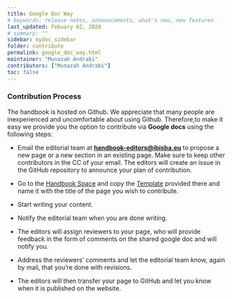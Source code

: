 ```yaml
---
title: Google Doc Way
# keywords: release notes, announcements, what's new, new features
last_updated: Febuary 02, 2020
# summary: ""
sidebar: mydoc_sidebar
folder: contribute
permalink: google_doc_way.html
maintainer: "Munazah Andrabi"
contributors: ["Munazah Andrabi"]
toc: false
---
```


### Contribution Process   

  The handbook is hosted on Github. We appreciate that many people are inexperienced and uncomfortable about using Github. 
  Therefore,to make it easy we provide you the option to contribute via **Google docs** using the following steps:


  - Email the editorial team at **handbook-editors@ibisba.eu** to propose a new page or a new section in an existing page. 
    Make sure to keep other contributors in the CC of your email. 
    The editors will create an issue in the GitHub repository to announce your plan of contribution. 
 
  - Go to the [Handbook Space](https://drive.google.com/drive/folders/1eBZVYwRye2lZrPaxzwHX1p0zijHoYKz6) and copy the [Template](https://docs.google.com/document/d/15PzAj8c6U2SQKgiQPKEhmrhWooiBUBiEtsa4ZVzI1VE/edit) provided there and name it with the title of the page you wish to contribute.

  - Start writing your content.
  
  - Notify the editorial team when you are done writing.  

  - The editors will assign reviewers to your page, who will provide feedback in the form of comments on the shared google doc and will notify you.  

  - Address the reviewers’ comments and let the editorial team know, again by mail, that you’re done with revisions.  

  - The editors will then transfer your page to GitHub and let you know when it is published on the website.  

